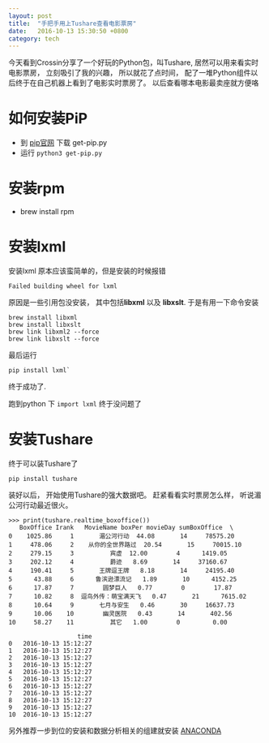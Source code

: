 ```yaml
---
layout: post
title:  "手把手用上Tushare查看电影票房"
date:   2016-10-13 15:30:50 +0800
category: tech
---
```


今天看到Crossin分享了一个好玩的Python包，叫Tushare, 居然可以用来看实时电影票房， 立刻吸引了我的兴趣， 所以就花了点时间， 配了一堆Python组件以后终于在自己机器上看到了电影实时票房了。  以后查看哪本电影最卖座就方便咯


# 如何安装PiP
* 到 [pip官网](https://pip.pypa.io/en/stable/installing/) 下载 get-pip.py
* 运行 `python3 get-pip.py`


# 安装rpm
* brew install rpm

# 安装lxml
安装lxml 原本应该蛮简单的，但是安装的时候报错

`Failed building wheel for lxml `

原因是一些引用包没安装， 其中包括**libxml** 以及 **libxslt**. 于是有用一下命令安装

```
brew install libxml
brew install libxslt
brew link libxml2 --force
brew link libxslt --force
```
最后运行 

```
pip install lxml`
```

终于成功了.  

跑到python 下  `import lxml` 终于没问题了 

# 安装Tushare

终于可以装Tushare了

```
pip install tushare
```

装好以后， 开始使用Tushare的强大数据吧。 赶紧看看实时票房怎么样， 听说湄公河行动最近很火。 



```
>>> print(tushare.realtime_boxoffice())
   BoxOffice Irank   MovieName boxPer movieDay sumBoxOffice  \
0    1025.86     1       湄公河行动  44.08       14     78575.20   
1     478.06     2    从你的全世界路过  20.54       15     70015.10   
2     279.15     3          宾虚  12.00        4      1419.05   
3     202.12     4          爵迹   8.69       14     37160.67   
4     190.41     5       王牌逗王牌   8.18       14     24195.40   
5      43.88     6      鲁滨逊漂流记   1.89       10      4152.25   
6      17.87     7        圆梦巨人   0.77        0        17.87   
7      10.82     8  逗鸟外传：萌宝满天飞   0.47       21      7615.02   
8      10.64     9       七月与安生   0.46       30     16637.73   
9      10.06    10        幽灵医院   0.43       14       402.56   
10     58.27    11          其它   1.00        0         0.00   

                   time  
0   2016-10-13 15:12:27  
1   2016-10-13 15:12:27  
2   2016-10-13 15:12:27  
3   2016-10-13 15:12:27  
4   2016-10-13 15:12:27  
5   2016-10-13 15:12:27  
6   2016-10-13 15:12:27  
7   2016-10-13 15:12:27  
8   2016-10-13 15:12:27  
9   2016-10-13 15:12:27  
10  2016-10-13 15:12:27 
```


另外推荐一步到位的安装和数据分析相关的组建就安装 [ANACONDA](https://www.continuum.io/downloads#osx)  




